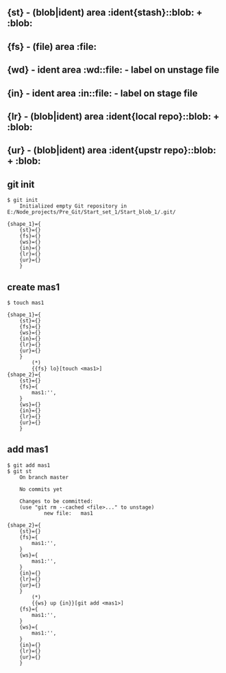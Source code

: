 ## {st} - (blob|ident) area :ident{stash}::blob: + :blob:
## {fs} - (file) area :file:
## {wd} - ident area :wd::file: - label on unstage file 
## {in} - ident area :in::file: - label on stage file
## {lr} - (blob|ident) area :ident{local repo}::blob: + :blob:
## {ur} - (blob|ident) area :ident{upstr repo}::blob: + :blob:


## git init
    $ git init
        Initialized empty Git repository in E:/Node_projects/Pre_Git/Start_set_1/Start_blob_1/.git/

    {shape_1}={
        {st}={}
        {fs}={}
        {ws}={}
        {in}={}
        {lr}={}
        {ur}={}
        }

## create mas1

    $ touch mas1

    {shape_1}={
        {st}={}
        {fs}={}
        {ws}={}
        {in}={}
        {lr}={}
        {ur}={}
        }
            (*) 
            {{fs} lo}[touch <mas1>]
    {shape_2}={
        {st}={}
        {fs}={
            mas1:'',
        }
        {ws}={}
        {in}={}
        {lr}={}
        {ur}={}
        }
         
##  add mas1

    $ git add mas1
    $ git st
        On branch master

        No commits yet

        Changes to be committed:
        (use "git rm --cached <file>..." to unstage)
                new file:   mas1

    {shape_2}={
        {st}={}
        {fs}={
            mas1:'',
        }
        {ws}={
            mas1:'',
        }
        {in}={}
        {lr}={}
        {ur}={}
        }
            (*)
            {{ws} up {in}}[git add <mas1>]
        {fs}={
            mas1:'',
        }
        {ws}={
            mas1:'',
        }
        {in}={}
        {lr}={}
        {ur}={}
        }